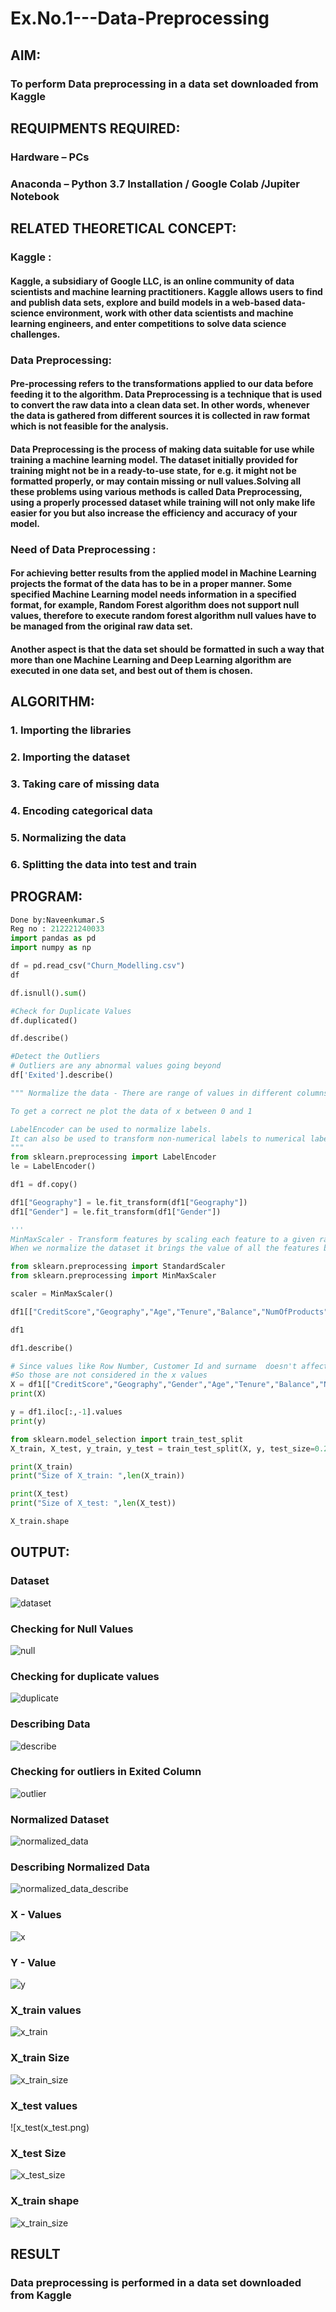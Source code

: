 # Ex.No.1---Data-Preprocessing
## AIM:

### To perform Data preprocessing in a data set downloaded from Kaggle

## REQUIPMENTS REQUIRED:
### Hardware – PCs
### Anaconda – Python 3.7 Installation / Google Colab /Jupiter Notebook

## RELATED THEORETICAL CONCEPT:

### Kaggle :
#### Kaggle, a subsidiary of Google LLC, is an online community of data scientists and machine learning practitioners. Kaggle allows users to find and publish data sets, explore and build models in a web-based data-science environment, work with other data scientists and machine learning engineers, and enter competitions to solve data science challenges.

### Data Preprocessing:

#### Pre-processing refers to the transformations applied to our data before feeding it to the algorithm. Data Preprocessing is a technique that is used to convert the raw data into a clean data set. In other words, whenever the data is gathered from different sources it is collected in raw format which is not feasible for the analysis.
#### Data Preprocessing is the process of making data suitable for use while training a machine learning model. The dataset initially provided for training might not be in a ready-to-use state, for e.g. it might not be formatted properly, or may contain missing or null values.Solving all these problems using various methods is called Data Preprocessing, using a properly processed dataset while training will not only make life easier for you but also increase the efficiency and accuracy of your model.

### Need of Data Preprocessing :

#### For achieving better results from the applied model in Machine Learning projects the format of the data has to be in a proper manner. Some specified Machine Learning model needs information in a specified format, for example, Random Forest algorithm does not support null values, therefore to execute random forest algorithm null values have to be managed from the original raw data set.
#### Another aspect is that the data set should be formatted in such a way that more than one Machine Learning and Deep Learning algorithm are executed in one data set, and best out of them is chosen.


## ALGORITHM:
### 1. Importing the libraries
### 2. Importing the dataset
### 3. Taking care of missing data
### 4. Encoding categorical data
### 5. Normalizing the data
### 6. Splitting the data into test and train

## PROGRAM:
```python
Done by:Naveenkumar.S
Reg no : 212221240033
import pandas as pd
import numpy as np

df = pd.read_csv("Churn_Modelling.csv")
df

df.isnull().sum()

#Check for Duplicate Values
df.duplicated()

df.describe()

#Detect the Outliers
# Outliers are any abnormal values going beyond
df['Exited'].describe()

""" Normalize the data - There are range of values in different columns of x are different. 

To get a correct ne plot the data of x between 0 and 1 

LabelEncoder can be used to normalize labels.
It can also be used to transform non-numerical labels to numerical labels.
"""
from sklearn.preprocessing import LabelEncoder
le = LabelEncoder()

df1 = df.copy()

df1["Geography"] = le.fit_transform(df1["Geography"])
df1["Gender"] = le.fit_transform(df1["Gender"])

'''
MinMaxScaler - Transform features by scaling each feature to a given range. 
When we normalize the dataset it brings the value of all the features between 0 and 1 so that all the columns are in the same range, and thus there is no dominant feature.'''

from sklearn.preprocessing import StandardScaler
from sklearn.preprocessing import MinMaxScaler

scaler = MinMaxScaler()

df1[["CreditScore","Geography","Age","Tenure","Balance","NumOfProducts","EstimatedSalary"]] = pd.DataFrame(scaler.fit_transform(df1[["CreditScore","Geography","Age","Tenure","Balance","NumOfProducts","EstimatedSalary"]]))

df1

df1.describe()

# Since values like Row Number, Customer Id and surname  doesn't affect the output y(Exited).
#So those are not considered in the x values
X = df1[["CreditScore","Geography","Gender","Age","Tenure","Balance","NumOfProducts","HasCrCard","IsActiveMember","EstimatedSalary"]].values
print(X)

y = df1.iloc[:,-1].values
print(y)

from sklearn.model_selection import train_test_split
X_train, X_test, y_train, y_test = train_test_split(X, y, test_size=0.2)

print(X_train)
print("Size of X_train: ",len(X_train))

print(X_test)
print("Size of X_test: ",len(X_test))

X_train.shape
```

## OUTPUT:
### Dataset
![dataset](dataset.png)
### Checking for Null Values
![null](null.png)
### Checking for duplicate values
![duplicate](duplicate.png)
### Describing Data
![describe](describe.png)
### Checking for outliers in Exited Column
![outlier](outlier.png)
### Normalized Dataset
![normalized_data](normalized_data.png)
### Describing Normalized Data
![normalized_data_describe](Normalized_describe.png)
### X - Values
![x](x.png)
### Y - Value
![y](y.png)
### X_train values 
![x_train](x_train.png)
### X_train Size
![x_train_size](x_train_size.png)
### X_test values 
![x_test(x_test.png)
### X_test Size
![x_test_size](x_test_size.png)
### X_train shape
![x_train_size](x_train_shape.png)

## RESULT
### Data preprocessing is performed in a data set downloaded from Kaggle